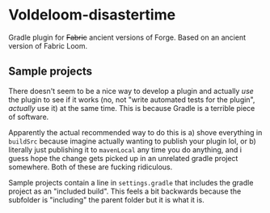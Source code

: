 # Voldeloom-disastertime

Gradle plugin for ~~Fabric~~ ancient versions of Forge. Based on an ancient version of Fabric Loom.

## Sample projects

There doesn't seem to be a nice way to develop a plugin and actually *use* the plugin to see if it works (no, not "write automated tests for the plugin", *actually* use it) at the same time. This is because Gradle is a terrible piece of software.

Apparently the actual recommended way to do this is a) shove everything in `buildSrc` because imagine actually wanting to publish your plugin lol, or b) literally just publishing it to `mavenLocal` any time you do anything, and i guess hope the change gets picked up in an unrelated gradle project somewhere. Both of these are fucking ridiculous.

Sample projects contain a line in `settings.gradle` that includes the gradle project as an "included build". This feels a bit backwards because the subfolder is "including" the parent folder but it is what it is.
